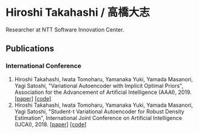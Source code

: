 # Hiroshi Takahashi / 高橋大志  
Researcher at NTT Software Innovation Center.  

## Publications  
### International Conference  
1. Hiroshi Takahashi, Iwata Tomoharu, Yamanaka Yuki, Yamada Masanori, Yagi Satoshi, "Variational Autoencoder with Implicit Optimal Priors", Association for the Advancement of Artificial Intelligence (AAAI), 2019. [[paper]](https://www.aaai.org/ojs/index.php/AAAI/article/view/4439) [[code]](https://github.com/takahashihiroshi/vae_iop)  
1. Hiroshi Takahashi, Iwata Tomoharu, Yamanaka Yuki, Yamada Masanori, Yagi Satoshi, "Student-t Variational Autoencoder for Robust Density Estimation", International Joint Conference on Artificial Intelligence (IJCAI), 2018. [[paper]](https://www.ijcai.org/Proceedings/2018/374) [[code]](https://github.com/takahashihiroshi/t_vae)  
